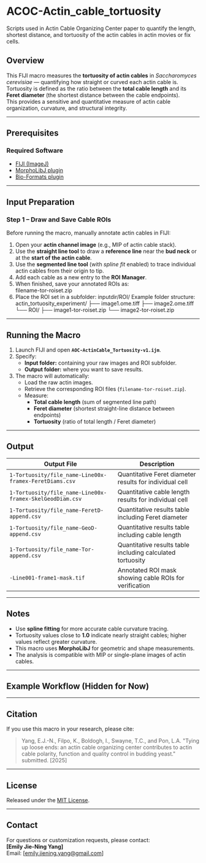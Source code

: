 # ACOC-Actin_cable_tortuosity
Scripts used in Actin Cable Organizing Center paper to quantify the length, shortest distance, and tortuosity of the actin cables in actin movies or fix cells.

## Overview
This FIJI macro measures the **tortuosity of actin cables** in *Saccharomyces cerevisiae* — quantifying how straight or curved each actin cable is.  
Tortuosity is defined as the ratio between the **total cable length** and its **Feret diameter** (the shortest distance between the cable endpoints).  
This provides a sensitive and quantitative measure of actin cable organization, curvature, and structural integrity.

---

## Prerequisites

### Required Software
- [FIJI (ImageJ)](https://fiji.sc/)
- [MorphoLibJ plugin](https://imagej.net/plugins/morpholibj)
- [Bio-Formats plugin](https://www.openmicroscopy.org/bio-formats/)

---

## Input Preparation

### Step 1 – Draw and Save Cable ROIs
Before running the macro, manually annotate actin cables in FIJI:

1. Open your **actin channel image** (e.g., MIP of actin cable stack).  
2. Use the **straight line tool** to draw a **reference line** near the **bud neck** or at the **start of the actin cable**.  
3. Use the **segmented line tool** (with *spline fit* enabled) to trace individual actin cables from their origin to tip.  
4. Add each cable as a new entry to the **ROI Manager**.  
5. When finished, save your annotated ROIs as:  
filename-tor-roiset.zip
6. Place the ROI set in a subfolder:
inputdir/ROI/
Example folder structure:
actin_tortuosity_experiment/
├── image1.ome.tiff
├── image2.ome.tiff
└── ROI/
├── image1-tor-roiset.zip
└── image2-tor-roiset.zip

---

## Running the Macro

1. Launch FIJI and open **`AOC-ActinCable_Tortuosity-v1.ijm`**.  
2. Specify:
   - **Input folder:** containing your raw images and ROI subfolder.  
   - **Output folder:** where you want to save results.  
3. The macro will automatically:
   - Load the raw actin images.  
   - Retrieve the corresponding ROI files (`filename-tor-roiset.zip`).  
   - Measure:
     - **Total cable length** (sum of segmented line path)  
     - **Feret diameter** (shortest straight-line distance between endpoints)  
     - **Tortuosity** (ratio of total length / Feret diameter)

---

## Output

| Output File | Description |
|--------------|-------------|
| `1-Tortuosity/file_name-Line00x-framex-FeretDiams.csv` | Quantitative Feret diameter results for individual cell |
| `1-Tortuosity/file_name-Line00x-framex-SkelGeodDiam.csv` | Quantitative cable length results for individual cell |
| `1-Tortuosity/file_name-FeretD-append.csv` | Quantitative results table including Feret diameter |
| `1-Tortuosity/file_name-GeoD-append.csv` | Quantitative results table including cable length |
| `1-Tortuosity/file_name-Tor-append.csv` | Quantitative results table including calculated tortuosity |
| `-Line001-frame1-mask.tif` | Annotated ROI mask showing cable ROIs for verification |

---

## Notes
- Use **spline fitting** for more accurate cable curvature tracing.  
- Tortuosity values close to **1.0** indicate nearly straight cables; higher values reflect greater curvature.  
- This macro uses **MorphoLibJ** for geometric and shape measurements.  
- The analysis is compatible with MIP or single-plane images of actin cables.

---

## Example Workflow (Hidden for Now)

<!--
### Example Workflow
1. **Example Input Image:** Raw actin cable field.  
2. **Example ROI Annotation:** Cables traced with segmented line (spline).  
3. **Example Tortuosity Output:** CSV table with cable length and curvature metrics.  
4. **Example QC Overlay:** Annotated cables overlaid on actin image.
-->

---

## Citation
If you use this macro in your research, please cite:  
> Yang, E.J.-N., Filpo, K., Boldogh, I., Swayne, T.C., and Pon, L.A. "Tying up loose ends: an actin cable organizing center contributes to actin cable polarity, function and quality control in budding yeast." submitted. [2025]
---

## License
Released under the [MIT License](LICENSE).

---

## Contact
For questions or customization requests, please contact:  
**[Emily Jie-Ning Yang]**  
Email: [emily.jiening.yang@gmail.com]
